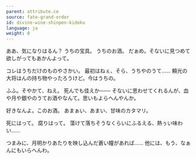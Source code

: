```yaml
---
parent: attribute.ce
source: fate-grand-order
id: divine-wine-shinpen-kidoku
language: ja
weight: 0
---
```


ああ、気になりはるん？
うちの宝具。
うちのお酒。
だぁめ。そないに見つめて欲しがってもあかんよって。

コレはうちだけのものやさかい。
最初はねぇ、そら、うちやのうて……
頼光の大将はんの持ち物やったろうけど。今はうちの。

ふふ。そやかて、ねえ。
死んでも佳えか───
そないに思わせてくれるんが、血や月や銀やのうてお酒やなんて。思いもよらへんやんか。

好きなんよ。このお酒。
あまぁい、あまい、甘味のカタマリ。

死にはって。
腐りはって。
蕩けて落ちそうなくらいにふるえる、熱ぅい味わい……

つまみに、月明かりあたりを映し込んだ蒼い瞳があれば……
他には、もう、なぁんにもいらへんわ。

